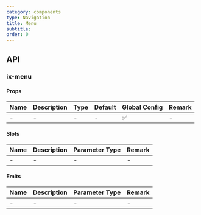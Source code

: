 ```yaml
---
category: components
type: Navigation
title: Menu
subtitle:
order: 0
---
```




## API

### ix-menu

#### Props

| Name | Description | Type | Default | Global Config | Remark |
| --- | --- | --- | --- | --- | --- |
| - | - | - | - | ✅ | - |

#### Slots

| Name | Description | Parameter Type | Remark |
| --- | --- | --- | --- |
| - | - | - | - |

#### Emits

| Name | Description | Parameter Type | Remark |
| --- | --- | --- | --- |
| - | - | - | - |
